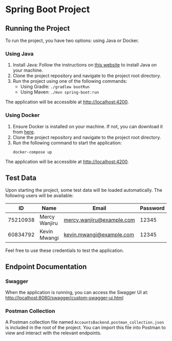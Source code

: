 # Spring Boot Project

## Running the Project

To run the project, you have two options: using Java or Docker.

### Using Java

1. Install Java: Follow the instructions on [this website](https://www.java.com/en/download/help/download_options.html)
   to install Java on your machine.
2. Clone the project repository and navigate to the project root directory.
3. Run the project using one of the following commands:
    - Using Gradle: `./gradlew bootRun`
    - Using Maven: `./mvn spring-boot:run`

The application will be accessible at [http://localhost:4200](http://localhost:4200).

### Using Docker

1. Ensure Docker is installed on your machine. If not, you can download it
   from [here](https://docs.docker.com/get-docker/).
2. Clone the project repository and navigate to the project root directory.
3. Run the following command to start the application:
    ```sh
    docker-compose up
    ```

The application will be accessible at [http://localhost:4200](http://localhost:4200).

## Test Data

Upon starting the project, some test data will be loaded automatically. The following users will be available:

| ID       | Name          | Email                     | Password |
|----------|---------------|---------------------------|----------|
| 75210938 | Mercy Wanjiru | mercy.wanjiru@example.com | 12345    |
| 60834792 | Kevin Mwangi  | kevin.mwangi@example.com  | 12345    |

Feel free to use these credentials to test the application.

## Endpoint Documentation

### Swagger

When the application is running, you can access the Swagger UI at:
[http://localhost:8080/swagger/custom-swagger-ui.html](http://localhost:8080/swagger/custom-swagger-ui.html)

### Postman Collection

A Postman collection file named `AccountsBackend.postman_collection.json` is included in the root of the project. You
can import this file into Postman to view and interact with the relevant endpoints.
